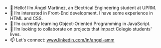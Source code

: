 - 👋 Hello! I’m Ángel Martínez, an Electrical Engineering student at UPRM.
- 👀 I’m interested in Front-End development. I have some experience in HTML and CSS.
- 🌱 I’m currently learning Object-Oriented Programming in JavaScript.
- 💞️ I’m looking to collaborate on projects that impact Colegio students' lives.
- 📫 Let's connect: www.linkedin.com/in/angel-amm

<!---
angeladriaan/angeladriaan is a ✨ special ✨ repository because its `README.md` (this file) appears on your GitHub profile.
You can click the Preview link to take a look at your changes.
--->
